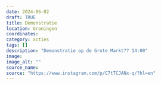 ```yaml
---
date: 2024-06-02
draft: TRUE
title: Demonstratie
location: Groningen
coordinates: 
category: acties
tags: []
description: "Demonstratie op de Grote Markt?? 14:00"
image: 
image_alt: ""
source_name: 
source: "https://www.instagram.com/p/C7tTCJANx-q/?hl=en"
---
```

